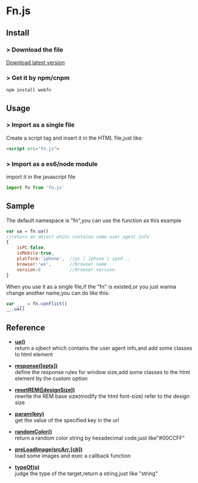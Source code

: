 # Fn.js
## Install
### > Download the file 
[Download latest version](https://github.com/iRuxu/fn.js/releases)
### > Get it by npm/cnpm
```shell
npm install webfn
```

## Usage
### > Import as a single file
Create a script tag and insert it in the HTML file,just like:
```html
<script src="fn.js">
```

### > Import as a es6/node module
import it in the javascript file
```javascript
import fn from 'fn.js'
```

## Sample
The default namespace is "fn",you can use the function as this example
```javascript
var ua = fn.ua()
//return an object whihc contains some user agent info
{
    isPC:false,         
    isMobile:true,      
    platform:'iphone',  //pc | iphone | ipad ..
    browser:'wx',       //browser name
    version:6           //browser version
}
```

When you use it as a single file,if the "fn" is existed,or you just wanna change another name,you can do like this:
```javascript
var ___ = fn.conflict()
__.ua()
```

## Reference

+ **[ua()](https://github.com/iRuxu/fn.js/tree/master/lib])**   
    return a ojbect which contains the user agent info,and add some classes to html element  

+ **[response([opts])](https://github.com/iRuxu/fn.js/blob/master/lib/response.js)**  
    define the response rules for window size,add some classes to the html element by the custom option

+ **[resetREM([designSize])](https://github.com/iRuxu/fn.js/blob/master/lib/remResize.js)**   
    rewrite the REM base size(modify the html font-size) refer to the design size

+ **[param(key)](https://github.com/iRuxu/fn.js/blob/master/lib/param.js)**   
    get the value of the specified key in the url

+ **[randomColor()](https://github.com/iRuxu/fn.js/blob/master/lib/randomColor.js)**   
    return a random color string by hexadecimal code,just like"#00CCFF"

+ **[preLoadImage(srcArr,[cb])](https://github.com/iRuxu/fn.js/blob/master/lib/preLoadImage.js)**   
    load some images and exec a callback function

+ **[typeOf(o)](https://github.com/iRuxu/fn.js/blob/master/lib/typeOf.js)**   
    judge the type of the target,return a string,just like "string"
